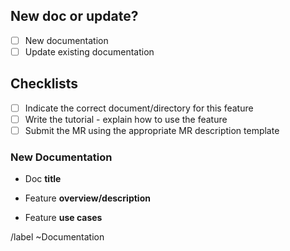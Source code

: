 <!--See the general documentation markdown guidelines https://about.gitlab.com/handbook/product/technical-writing/markdown-guide/ -->

<!-- Mention "documentation" or "docs" in the issue title -->

## New doc or update?

<!-- Mark either of these boxes: -->

- [ ] New documentation
- [ ] Update existing documentation

## Checklists

- [ ] Indicate the correct document/directory for this feature <!-- (ping the awe product managers for help if you're not sure) -->
- [ ] Write the tutorial - explain how to use the feature
- [ ] Submit the MR using the appropriate MR description template

### New Documentation

- Doc **title**

    <!-- write the doc title here -->

- Feature **overview/description**

    <!-- Write the feature overview here -->

- Feature **use cases**

    <!-- Write the use cases here -->

/label ~Documentation